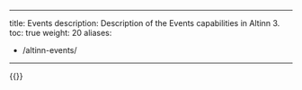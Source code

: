 
---
title: Events
description: Description of the Events capabilities in Altinn 3.
toc: true
weight: 20
aliases:
 - /altinn-events/
---


{{<children>}}
